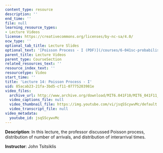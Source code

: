 ```yaml
---
content_type: resource
description: ''
end_time: ''
file: null
learning_resource_types:
- Lecture Videos
license: https://creativecommons.org/licenses/by-nc-sa/4.0/
ocw_type: ''
optional_tab_title: Lecture Slides
optional_text: '[Poisson Process - I (PDF)](/courses/6-041sc-probabilistic-systems-analysis-and-applied-probability-fall-2013/resources/mit6_041scf13_l14)'
parent_title: Lecture Videos
parent_type: CourseSection
related_resources_text: ''
resource_index_text: ''
resourcetype: Video
start_time: ''
title: 'Lecture 14: Poisson Process - I'
uid: 85acab23-21fa-3bd5-cf11-07775203981e
video_files:
  archive_url: http://www.archive.org/download/MIT6.041F10/MIT6_041F11_lec14_300k.mp4
  video_captions_file: null
  video_thumbnail_file: https://img.youtube.com/vi/jsqSScywvMc/default.jpg
  video_transcript_file: null
video_metadata:
  youtube_id: jsqSScywvMc
---
```


**Description**: In this lecture, the professor discussed Poisson process, distribution of number of arrivals, and distribution of interarrival times.

**Instructor**: John Tsitsiklis

